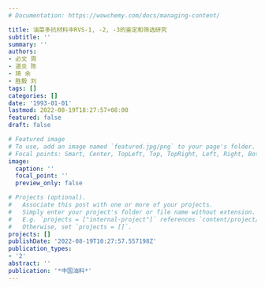 ```yaml
---
# Documentation: https://wowchemy.com/docs/managing-content/

title: 油菜多抗材料中RVS-1, -2, -3的鉴定和筛选研究
subtitle: ''
summary: ''
authors:
- 必文 周
- 道炎 陈
- 琦 余
- 胜毅 刘
tags: []
categories: []
date: '1993-01-01'
lastmod: 2022-08-19T18:27:57+08:00
featured: false
draft: false

# Featured image
# To use, add an image named `featured.jpg/png` to your page's folder.
# Focal points: Smart, Center, TopLeft, Top, TopRight, Left, Right, BottomLeft, Bottom, BottomRight.
image:
  caption: ''
  focal_point: ''
  preview_only: false

# Projects (optional).
#   Associate this post with one or more of your projects.
#   Simply enter your project's folder or file name without extension.
#   E.g. `projects = ["internal-project"]` references `content/project/deep-learning/index.md`.
#   Otherwise, set `projects = []`.
projects: []
publishDate: '2022-08-19T10:27:57.557198Z'
publication_types:
- '2'
abstract: ''
publication: '*中国油料*'
---
```


